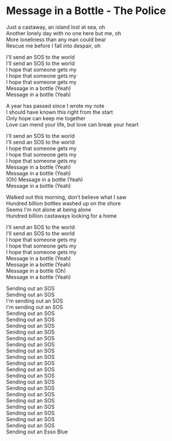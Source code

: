 # Message in a Bottle - The Police

Just a castaway, an island lost at sea, oh\
Another lonely day with no one here but me, oh\
More loneliness than any man could bear\
Rescue me before I fall into despair, oh

I'll send an SOS to the world\
I'll send an SOS to the world\
I hope that someone gets my\
I hope that someone gets my\
I hope that someone gets my\
Message in a bottle (Yeah)\
Message in a bottle (Yeah)

A year has passed since I wrote my note\
I should have known this right from the start\
Only hope can keep me together\
Love can mend your life, but love can break your heart

I'll send an SOS to the world\
I'll send an SOS to the world\
I hope that someone gets my\
I hope that someone gets my\
I hope that someone gets my\
Message in a bottle (Yeah)\
Message in a bottle (Yeah)\
(Oh) Message in a bottle (Yeah)\
Message in a bottle (Yeah)

Walked out this morning, don't believe what I saw\
Hundred billion bottles washed up on the shore\
Seems I'm not alone at being alone\
Hundred billion castaways looking for a home

I'll send an SOS to the world\
I'll send an SOS to the world\
I hope that someone gets my\
I hope that someone gets my\
I hope that someone gets my\
Message in a bottle (Yeah)\
Message in a bottle (Yeah)\
Message in a bottle (Oh)\
Message in a bottle (Yeah)

Sending out an SOS\
Sending out an SOS\
I'm sending out an SOS\
I'm sending out an SOS\
Sending out an SOS\
Sending out an SOS\
Sending out an SOS\
Sending out an SOS\
Sending out an SOS\
Sending out an SOS\
Sending out an SOS\
Sending out an SOS\
Sending out an SOS\
Sending out an SOS\
Sending out an SOS\
Sending out an SOS\
Sending out an SOS\
Sending out an SOS\
Sending out an SOS\
Sending out an SOS\
Sending out an SOS\
Sending out an SOS\
Sending out an SOS\
Sending out an Esso Blue